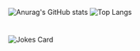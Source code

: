 
![Anurag's GitHub stats](https://github-readme-stats.vercel.app/api?username=IkkeGoulart&show_icons=true&bg_color=00000000)
![Top Langs](https://github-readme-stats.vercel.app/api/top-langs/?username=IkkeGoulart&layout=compact&bg_color=00000000)

# 
![Jokes Card](https://readme-jokes.vercel.app/api)
